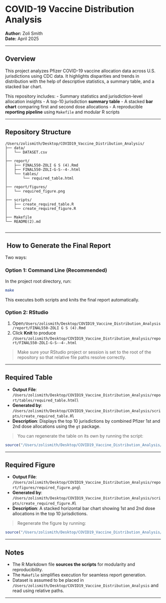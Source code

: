 # COVID-19 Vaccine Distribution Analysis

**Author:** Zoli Smith\
**Date:** April 2025

------------------------------------------------------------------------

## Overview

This project analyzes Pfizer COVID-19 vaccine allocation data across U.S. jurisdictions using CDC data. It highlights disparities and trends in distribution with the help of descriptive statistics, a summary table, and a stacked bar chart.

This repository includes: - Summary statistics and jurisdiction-level allocation insights - A top-10 jurisdiction **summary table** - A stacked **bar chart** comparing first and second dose allocations - A reproducible **reporting pipeline** using `Makefile` and modular R scripts

------------------------------------------------------------------------

## Repository Structure

```         
/Users/zolismith/Desktop/COVID19_Vaccine_Distribution_Analysis/
├── data/
│   └── DATASET.csv
│
├── report/
│   ├── FINAL550-ZOLI G S (4).Rmd
│   ├── FINAL550-ZOLI-G-S--4-.html
│   └── tables/
│       └── required_table.html
│
├── report/figures/
│   └── required_figure.png
│
├── scripts/
│   ├── create_required_table.R
│   └── create_required_figure.R
│
├── Makefile
└── README(2).md
                          
```

------------------------------------------------------------------------

## ️ How to Generate the Final Report

Two ways:

### Option 1: Command Line (Recommended)

In the project root directory, run:

``` bash
make
```

This executes both scripts and knits the final report automatically.

### Option 2: RStudio

1.  Open`/Users/zolismith/Desktop/COVID19_Vaccine_Distribution_Analysis/report/FINAL550-ZOLI G S (4).Rmd`
2.  Click **Knit** to produce `/Users/zolismith/Desktop/COVID19_Vaccine_Distribution_Analysis/report/FINAL550-ZOLI-G-S--4-.html`

> Make sure your RStudio project or session is set to the root of the repository so that relative file paths resolve correctly.

------------------------------------------------------------------------

## Required Table

-   **Output File**: `/Users/zolismith/Desktop/COVID19_Vaccine_Distribution_Analysis/report/tables/required_table.html`\
-   **Generated by**: `/Users/zolismith/Desktop/COVID19_Vaccine_Distribution_Analysis/scripts/create_required_table.R`\
-   **Description**: Displays the top 10 jurisdictions by combined Pfizer 1st and 2nd dose allocations using the `gt` package.

> You can regenerate the table on its own by running the script:

``` r
source("/Users/zolismith/Desktop/COVID19_Vaccine_Distribution_Analysis/scripts/create_required_table.R")
```

------------------------------------------------------------------------

## Required Figure

-   **Output File**: `/Users/zolismith/Desktop/COVID19_Vaccine_Distribution_Analysis/report/figures/required_figure.png`\
-   **Generated by**: `/Users/zolismith/Desktop/COVID19_Vaccine_Distribution_Analysis/scripts/create_required_figure.R`\
-   **Description**: A stacked horizontal bar chart showing 1st and 2nd dose allocations in the top 10 jurisdictions.

> Regenerate the figure by running:

``` r
source("/Users/zolismith/Desktop/COVID19_Vaccine_Distribution_Analysis/scripts/create_required_figure.R")
```

------------------------------------------------------------------------

## Notes

-   The R Markdown file **sources the scripts** for modularity and reproducibility.
-   The `Makefile` simplifies execution for seamless report generation.
-   Dataset is assumed to be placed in `/Users/zolismith/Desktop/COVID19_Vaccine_Distribution_Analysis` and read using relative paths.

------------------------------------------------------------------------
